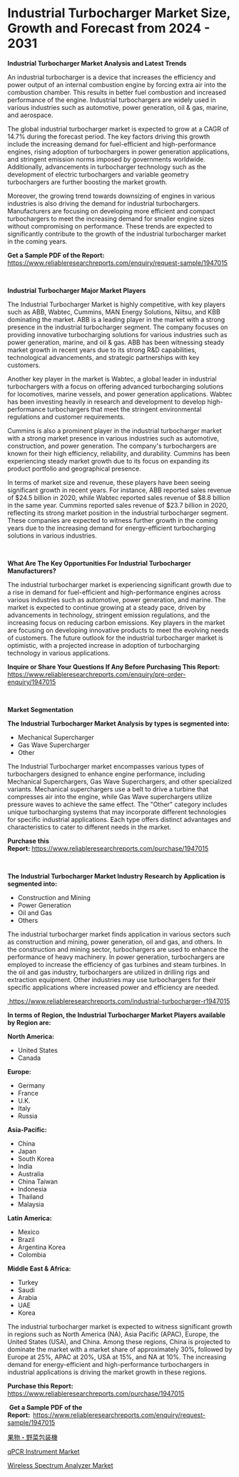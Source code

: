 <p><h1>Industrial Turbocharger Market Size, Growth and Forecast from 2024 - 2031</h1></p><p><strong>Industrial Turbocharger Market Analysis and Latest Trends</strong></p>
<p><p>An industrial turbocharger is a device that increases the efficiency and power output of an internal combustion engine by forcing extra air into the combustion chamber. This results in better fuel combustion and increased performance of the engine. Industrial turbochargers are widely used in various industries such as automotive, power generation, oil & gas, marine, and aerospace.</p><p>The global industrial turbocharger market is expected to grow at a CAGR of 14.7% during the forecast period. The key factors driving this growth include the increasing demand for fuel-efficient and high-performance engines, rising adoption of turbochargers in power generation applications, and stringent emission norms imposed by governments worldwide. Additionally, advancements in turbocharger technology such as the development of electric turbochargers and variable geometry turbochargers are further boosting the market growth.</p><p>Moreover, the growing trend towards downsizing of engines in various industries is also driving the demand for industrial turbochargers. Manufacturers are focusing on developing more efficient and compact turbochargers to meet the increasing demand for smaller engine sizes without compromising on performance. These trends are expected to significantly contribute to the growth of the industrial turbocharger market in the coming years.</p></p>
<p><strong>Get a Sample PDF of the Report:&nbsp;</strong> <a href="https://www.reliableresearchreports.com/enquiry/request-sample/1947015">https://www.reliableresearchreports.com/enquiry/request-sample/1947015</a></p>
<p>&nbsp;</p>
<p><strong>Industrial Turbocharger Major Market Players</strong></p>
<p><p>The Industrial Turbocharger Market is highly competitive, with key players such as ABB, Wabtec, Cummins, MAN Energy Solutions, Niitsu, and KBB dominating the market. ABB is a leading player in the market with a strong presence in the industrial turbocharger segment. The company focuses on providing innovative turbocharging solutions for various industries such as power generation, marine, and oil & gas. ABB has been witnessing steady market growth in recent years due to its strong R&D capabilities, technological advancements, and strategic partnerships with key customers.</p><p>Another key player in the market is Wabtec, a global leader in industrial turbochargers with a focus on offering advanced turbocharging solutions for locomotives, marine vessels, and power generation applications. Wabtec has been investing heavily in research and development to develop high-performance turbochargers that meet the stringent environmental regulations and customer requirements.</p><p>Cummins is also a prominent player in the industrial turbocharger market with a strong market presence in various industries such as automotive, construction, and power generation. The company's turbochargers are known for their high efficiency, reliability, and durability. Cummins has been experiencing steady market growth due to its focus on expanding its product portfolio and geographical presence.</p><p>In terms of market size and revenue, these players have been seeing significant growth in recent years. For instance, ABB reported sales revenue of $24.5 billion in 2020, while Wabtec reported sales revenue of $8.8 billion in the same year. Cummins reported sales revenue of $23.7 billion in 2020, reflecting its strong market position in the industrial turbocharger segment. These companies are expected to witness further growth in the coming years due to the increasing demand for energy-efficient turbocharging solutions in various industries.</p></p>
<p>&nbsp;</p>
<p><strong>What Are The Key Opportunities For Industrial Turbocharger Manufacturers?</strong></p>
<p><p>The industrial turbocharger market is experiencing significant growth due to a rise in demand for fuel-efficient and high-performance engines across various industries such as automotive, power generation, and marine. The market is expected to continue growing at a steady pace, driven by advancements in technology, stringent emission regulations, and the increasing focus on reducing carbon emissions. Key players in the market are focusing on developing innovative products to meet the evolving needs of customers. The future outlook for the industrial turbocharger market is optimistic, with a projected increase in adoption of turbocharging technology in various applications.</p></p>
<p><strong>Inquire or Share Your Questions If Any Before Purchasing This Report:</strong> <a href="https://www.reliableresearchreports.com/enquiry/pre-order-enquiry/1947015">https://www.reliableresearchreports.com/enquiry/pre-order-enquiry/1947015</a></p>
<p>&nbsp;</p>
<p><strong>Market Segmentation</strong></p>
<p><strong>The Industrial Turbocharger Market Analysis by types is segmented into:</strong></p>
<p><ul><li>Mechanical Supercharger</li><li>Gas Wave Supercharger</li><li>Other</li></ul></p>
<p><p>The Industrial Turbocharger market encompasses various types of turbochargers designed to enhance engine performance, including Mechanical Superchargers, Gas Wave Superchargers, and other specialized variants. Mechanical superchargers use a belt to drive a turbine that compresses air into the engine, while Gas Wave superchargers utilize pressure waves to achieve the same effect. The "Other" category includes unique turbocharging systems that may incorporate different technologies for specific industrial applications. Each type offers distinct advantages and characteristics to cater to different needs in the market.</p></p>
<p><strong>Purchase this Report:&nbsp;</strong><a href="https://www.reliableresearchreports.com/purchase/1947015">https://www.reliableresearchreports.com/purchase/1947015</a></p>
<p>&nbsp;</p>
<p><strong>The Industrial Turbocharger Market Industry Research by Application is segmented into:</strong></p>
<p><ul><li>Construction and Mining</li><li>Power Generation</li><li>Oil and Gas</li><li>Others</li></ul></p>
<p><p>The industrial turbocharger market finds application in various sectors such as construction and mining, power generation, oil and gas, and others. In the construction and mining sector, turbochargers are used to enhance the performance of heavy machinery. In power generation, turbochargers are employed to increase the efficiency of gas turbines and steam turbines. In the oil and gas industry, turbochargers are utilized in drilling rigs and extraction equipment. Other industries may use turbochargers for their specific applications where increased power and efficiency are needed.</p></p>
<p><a href="https://www.reliableresearchreports.com/industrial-turbocharger-r1947015">&nbsp;https://www.reliableresearchreports.com/industrial-turbocharger-r1947015</a></p>
<p><strong>In terms of Region, the Industrial Turbocharger Market Players available by Region are:</strong></p>
<p>
    <p> <strong> North America: </strong>
        <ul>
            <li>United States</li>
            <li>Canada</li>
        </ul>
        </p> 
    <p> <strong> Europe: </strong>
        <ul>
            <li>Germany</li>
            <li>France</li>
            <li>U.K.</li>
            <li>Italy</li>
            <li>Russia</li>
        </ul>
        </p> 
    <p> <strong> Asia-Pacific: </strong>
        <ul>
            <li>China</li>
            <li>Japan</li>
            <li>South Korea</li>
            <li>India</li>
            <li>Australia</li>
            <li>China Taiwan</li>
            <li>Indonesia</li>
            <li>Thailand</li>
            <li>Malaysia</li>
        </ul>
        </p> 
    <p> <strong> Latin America: </strong>
        <ul>
            <li>Mexico</li>
            <li>Brazil</li>
            <li>Argentina Korea</li>
            <li>Colombia</li>
        </ul>
        </p> 
    <p> <strong> Middle East & Africa: </strong>
        <ul>
            <li>Turkey</li>
            <li>Saudi</li>
            <li>Arabia</li>
            <li>UAE</li>
            <li>Korea</li>
        </ul>
    </p>
    </p>
<p><p>The industrial turbocharger market is expected to witness significant growth in regions such as North America (NA), Asia Pacific (APAC), Europe, the United States (USA), and China. Among these regions, China is projected to dominate the market with a market share of approximately 30%, followed by Europe at 25%, APAC at 20%, USA at 15%, and NA at 10%. The increasing demand for energy-efficient and high-performance turbochargers in industrial applications is driving the market growth in these regions.</p></p>
<p><strong>Purchase this Report: </strong><a href="https://www.reliableresearchreports.com/purchase/1947015">https://www.reliableresearchreports.com/purchase/1947015</a></p>
<p>&nbsp;<strong>Get a Sample PDF of the Report:&nbsp;&nbsp;</strong><a href="https://www.reliableresearchreports.com/enquiry/request-sample/1947015">https://www.reliableresearchreports.com/enquiry/request-sample/1947015</a></p>
<p><strong></strong></p>
<p><p><a href="https://medium.com/@hrhzhypq19/%E6%9E%9C%E7%89%A9%E3%81%A8%E9%87%8E%E8%8F%9C%E3%81%AE%E5%8C%85%E8%A3%85%E6%A9%9F%E3%81%AE%E5%B8%82%E5%A0%B4%E3%82%B7%E3%82%A7%E3%82%A2%E3%81%A8%E6%96%B0%E3%81%97%E3%81%84%E3%83%88%E3%83%AC%E3%83%B3%E3%83%89%E5%88%86%E6%9E%90-%E3%81%9D%E3%81%AE%E3%82%BF%E3%82%A4%E3%83%97-%E3%82%A2%E3%83%97%E3%83%AA%E3%82%B1%E3%83%BC%E3%82%B7%E3%83%A7%E3%83%B3-%E3%82%A8%E3%83%B3%E3%83%89%E3%83%A6%E3%83%BC%E3%82%B9%E5%88%A5%E3%81%AB-2024%E5%B9%B4%E3%81%8B%E3%82%892031%E5%B9%B4%E3%81%BE%E3%81%A7%E3%81%AE%E4%BA%88%E6%B8%AC-b8cfc3c3083c">果物・野菜包装機</a></p><p><a href="https://github.com/flwellarose/Market-Research-Report-List-1/blob/main/qpcr-instrument-market.md">qPCR Instrument Market</a></p><p><a href="https://github.com/kmtkihkn89/Market-Research-Report-List-1/blob/main/wireless-spectrum-analyzer-market.md">Wireless Spectrum Analyzer Market</a></p></p>
